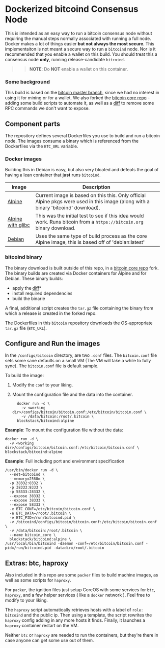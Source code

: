 # Dockerized bitcoind Consensus Node

This is intended as an easy way to run a bitcoin consensus node without requiring the manual steps normally associated with running a full node. Docker makes a lot of things easier **but not always the most secure**.  This implementaiton is not meant a secure way to run a `bitcoind` node. Nor is it recommended that you enable a wallet on this build. You should treat this a consensus node **only**, running release-candidate `bitcoind`.

>>**NOTE**: Do **NOT** enable a wallet on this container.


### Some background

This build is based on the [bitcoin master branch](https://github.com/bitcoin/bitcoin), since we had no interest in using it for mining or for a wallet. We also forked the [bitcoin core repo](https://github.com/blockstackpbc/bitcoin/tree/blockstackpbc-custom) - adding some build scripts to automate it, as well as a [diff](https://github.com/blockstackpbc/bitcoin/blob/blockstackpbc-custom/no_rpc.diff) to remove some RPC commands we don't want to expose.


## Component parts

The repository defines several Dockerfiles you use to build and run a bitcoin node. The images consume a binary which is referenced from the Dockerfiles via the `BTC_URL` variable.

### Docker images

Building this in Debian is easy, but also very bloated and defeats the goal of having a lean container that **just** runs `bitcoind`.

| Image | Description |
|------------------------------------------------------------------------------------------------------|-----------------------------------------------------------------------------------------------------------------------------------|
| [Alpine](https://github.com/blockstackpbc/bitcoin-docker/blob/master/Dockerfile-bitcoind.alpine) | Current image is based on this this. Only official Alpine pkgs were used in this image (along with a binary 'bitcoind' download). |
| [Alpine with glibc](https://github.com/blockstackpbc/bitcoin-docker/blob/master/Dockerfile-bitcoind) | This was the initial test to see if this idea would work. Runs bitcoin from a `https://bitcoin.org` binary download. |
| [Debian](https://github.com/blockstackpbc/bitcoin-docker/blob/master/Dockerfile-bitcoind.debian) | Uses the same type of build process as the core Alpine image, this is based off of 'debian:latest' |

### bitcoind binary

The binary download is built outside of this repo, in a [bitcoin core repo](https://github.com/blockstackpbc/bitcoin/tree/blockstackpbc-custom) fork. The binary builds are created via Docker containers for Alpine and for Debian. These binary builds:

* apply the [diff](https://github.com/blockstackpbc/bitcoin/blob/blockstackpbc-custom/no_rpc.diff)* 
* install required dependencies
* build the binarie

A final, additional script creates the `tar.gz` file containing the binary from which a release is created in the forked repo.

The Dockerfiles in this `bitcoin` repository downloads the OS-appropriate `tar.gz` file (`BTC_URL`). 


## Configure and Run the images

In the `/configs/bitcoin` directory, are two `.conf` files. The `bitcoin.conf` file sets some sane defaults on a small VM (The VM will take a while to fully sync). The `bitcoin.conf` file is default sample. 

To build the image:

1. Modify the `conf` to your liking.
2. Mount the configuration file and the data into the container.

    ```
      docker run -d \
        -v <working dir>/configs/bitcoin/bitcoin.conf:/etc/bitcoin/bitcoin.conf \
        -v /data/bitcoin:/root/.bitcoin \
      blockstack/bitcoind:alpine
    ```

**Example**: To mount the configuration file without the data:

```
docker run -d \
  -v <working dir>/configs/bitcoin/bitcoin.conf:/etc/bitcoin/bitcoin.conf \
blockstack/bitcoind:alpine
```


**Example**: Full including port and environment specification

```
/usr/bin/docker run -d \
  --net=bitcoind \
  --memory=2560m \
  -p 38332:8332 \
  -p 38333:8333 \
  -p 58333:28332 \
  --expose 38332 \
  --expose 38333 \
  --expose 58333 \
  -e BTC_CONF=/etc/bitcoin/bitcoin.conf \
  -e BTC_DATA=/root/.bitcoin \
  -e BTC_PID=/run/bitcoind.pid \
  -v /bitcoind/configs/bitcoin/bitcoin.conf:/etc/bitcoin/bitcoin.conf \
  -v /data/bitcoin:/root/.bitcoin \
  --name bitcoin_core \
  blockstack/bitcoind:alpine \
/usr/local/bin/bitcoind -daemon -conf=/etc/bitcoin/bitcoin.conf -pid=/run/bitcoind.pid -datadir=/root/.bitcoin
```


## Extras: btc, haproxy
Also included in this repo are some `packer` files to build machine images, as well as some scripts for `haproxy`.

For `packer`, the ignition files just setup CoreOS with some services for `btc`, `haproxy`, and a few helper services ( like a `docker` network ). Feel free to modify to your liking.

The `haproxy` script automatically retrieves hosts with a label of `role: bitcoind` and  the public ip. Then using a template, the script rewrites the `haproxy` config adding in any more hosts it finds. Finally, it launches a `haproxy` container restart on the VM.

Neither `btc` or `haproxy` are needed to run the containers, but they're there in case anyone can get some use out of them.
